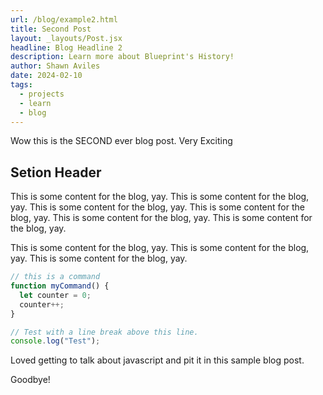 ```yaml
---
url: /blog/example2.html
title: Second Post
layout: _layouts/Post.jsx
headline: Blog Headline 2
description: Learn more about Blueprint's History!
author: Shawn Aviles
date: 2024-02-10
tags:
  - projects
  - learn
  - blog
---
```


Wow this is the SECOND ever blog post. Very Exciting

## Setion Header

This is some content for the blog, yay. This is some content for the blog, yay. This is some content for the blog, yay. This is some content for the blog, yay. This is some content for the blog, yay. This is some content for the blog, yay.

This is some content for the blog, yay. This is some content for the blog, yay. This is some content for the blog, yay.

```js
// this is a command
function myCommand() {
  let counter = 0;
  counter++;
}

// Test with a line break above this line.
console.log("Test");
```

Loved getting to talk about javascript and pit it in this sample blog post.

Goodbye!
